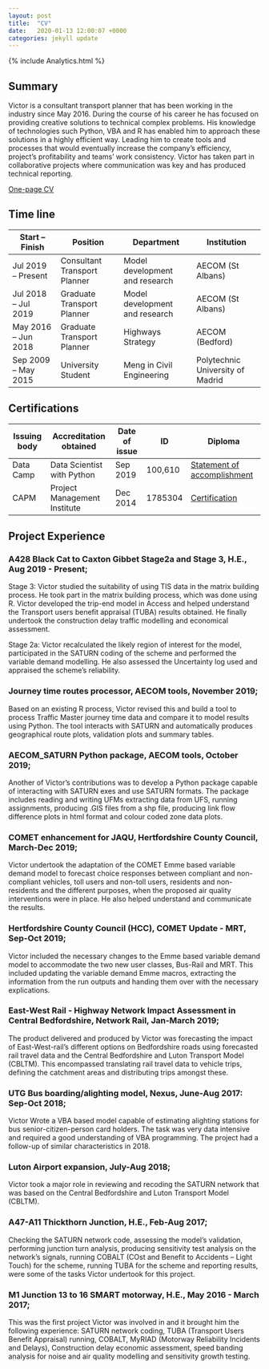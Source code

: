 ```yaml
---
layout: post
title:  "CV"
date:   2020-01-13 12:00:07 +0000
categories: jekyll update
---
```

{% include Analytics.html %}
## Summary
Victor is a consultant transport planner that has been working in the industry since May 2016. During the course of his career he has focused on providing creative solutions to technical complex problems. His knowledge of technologies such Python, VBA and R has enabled him to approach these solutions in a highly efficient way. Leading him to create tools and processes that would eventually increase the company’s efficiency, project’s profitability and teams’ work consistency. Victor has taken part in collaborative projects where communication was key and has produced technical reporting.

[One-page CV](/Files/VictorSequiC.V..html)

## Time line

Start – Finish | Position | Department | Institution
--- | --- | --- | --- 
Jul 2019 – Present | Consultant Transport Planner | Model development and research | AECOM (St Albans)
Jul 2018 – Jul 2019 | Graduate Transport Planner | Model development and research | AECOM (St Albans)
May 2016 – Jun 2018 | Graduate Transport Planner | Highways Strategy | AECOM (Bedford)
Sep 2009 – May 2015 | University Student | Meng in Civil Engineering | Polytechnic University of Madrid

## Certifications

| Issuing body | Accreditation obtained       | Date of issue | ID      | Diploma                                                                                                                                    |
| ------------ | ---------------------------- | ------------- | ------- | ------------------------------------------------------------------------------------------------------------------------------------------ |
| Data Camp    | Data Scientist with Python   | Sep 2019      | 100,610 | [Statement of accomplishment](https://www.datacamp.com/statement-of-accomplishment/track/0c6a9fa4596a93fb30124fb7a8c007aecf4e86b0?share=1) |
| CAPM         | Project Management Institute | Dec 2014      | 1785304 | [Certification](/Files/Certification_1785304.JPG)                                                                                                               |


## Project Experience

### A428 Black Cat to Caxton Gibbet Stage2a and Stage 3, H.E., Aug 2019 - Present;
Stage 3: Victor studied the suitability of using TIS data in the matrix building process. He took part in the matrix building process, which was done using R. Victor developed the trip-end model in Access and helped understand the Transport users benefit appraisal (TUBA) results obtained. He finally undertook the construction delay traffic modelling and economical assessment.

Stage 2a: Victor recalculated the likely region of interest for the model, participated in the SATURN coding of the scheme and performed the variable demand modelling. He also assessed the Uncertainty log used and appraised the scheme’s reliability. 

### Journey time routes processor, AECOM tools, November 2019;
Based on an existing R process, Victor revised this and build a tool to process Traffic Master journey time data and compare it to model results using Python. The tool interacts with SATURN and automatically produces geographical route plots, validation plots and summary tables.

### AECOM_SATURN Python package, AECOM tools, October 2019;
Another of Victor’s contributions was to develop a Python package capable of interacting with SATURN exes and use SATURN formats. The package includes reading and writing UFMs extracting data from UFS, running assignments, producing .GIS files from a shp file, producing link flow difference plots in html format and colour coded zone data plots.

### COMET enhancement for JAQU, Hertfordshire County Council, March-Dec 2019;
Victor undertook the adaptation of the COMET Emme based variable demand model to forecast choice responses between compliant and non-compliant vehicles, toll users and non-toll users, residents and non-residents and the different purposes, when the proposed air quality interventions were in place. He also helped understand and communicate the results.

### Hertfordshire County Council (HCC), COMET Update - MRT, Sep-Oct 2019;
Victor included the necessary changes to the Emme based variable demand model to accommodate the two new user classes, Bus-Rail and MRT. This included updating the variable demand Emme macros, extracting the information from the run outputs and handing them over with the necessary explications.

### East-West Rail - Highway Network Impact Assessment in Central Bedfordshire, Network Rail, Jan-March 2019;
The product delivered and produced by Victor was forecasting the impact of East-West-rail’s different options on Bedfordshire roads using forecasted rail travel data and the Central Bedfordshire and Luton Transport Model (CBLTM). This encompassed translating rail travel data to vehicle trips, defining the catchment areas and distributing trips amongst these.

### UTG Bus boarding/alighting model, Nexus, June-Aug 2017: Sep-Oct 2018;
Victor Wrote a VBA based model capable of estimating alighting stations for bus senior-citizen-person card holders. The task was very data intensive and required a good understanding of VBA programming. The project had a follow-up of similar characteristics in 2018.

### Luton Airport expansion, July-Aug 2018;
Victor took a major role in reviewing and recoding the SATURN network that was based on the Central Bedfordshire and Luton Transport Model (CBLTM).

### A47-A11 Thickthorn Junction, H.E., Feb-Aug 2017;
Checking the SATURN network code, assessing the model’s validation, performing junction turn analysis, producing sensitivity test analysis on the network’s signals, running COBALT (COst and Benefit to Accidents – Light Touch) for the scheme, running TUBA for the scheme and reporting results, were some of the tasks Victor undertook for this project.

### M1 Junction 13 to 16 SMART motorway, H.E., May 2016 - March 2017;
This was the first project Victor was involved in and it brought him the following experience: SATURN network coding, TUBA (Transport Users Benefit Appraisal) running, COBALT, MyRIAD (Motorway Reliability Incidents and Delays), Construction delay economic assessment, speed banding analysis for noise and air quality modelling and sensitivity growth testing.


